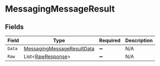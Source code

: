 # MessagingMessageResult


## Fields

| Field                                                                               | Type                                                                                | Required                                                                            | Description                                                                         |
| ----------------------------------------------------------------------------------- | ----------------------------------------------------------------------------------- | ----------------------------------------------------------------------------------- | ----------------------------------------------------------------------------------- |
| `Data`                                                                              | [MessagingMessageResultData](../../Models/Components/MessagingMessageResultData.md) | :heavy_minus_sign:                                                                  | N/A                                                                                 |
| `Raw`                                                                               | List<[RawResponse](../../Models/Components/RawResponse.md)>                         | :heavy_minus_sign:                                                                  | N/A                                                                                 |